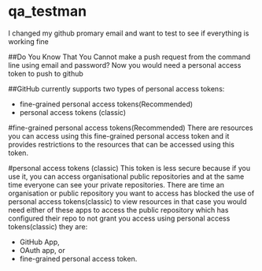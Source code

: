 # qa_testman
I changed my github promary email and want to test to see if everything is working fine

##Do You Know That You Cannot make a push request from the command line using email and password?
Now you would need a personal access token to push to github

##GitHub currently supports two types of personal access tokens:
- fine-grained personal access tokens(Recommended)
- personal access tokens (classic)

#fine-grained personal access tokens(Recommended)
There are resources you can access using this fine-grained personal access token and it provides restrictions to the resources that can be accessed using this token. 

#personal access tokens (classic)
This token is less secure because if you use it, you can access organisational public repositories and at the same time everyone can see your private repositories. There are time an organisation or public repository you want to access has blocked the use of personal access tokens(classic) to view resources in that case you would need either of these apps to access the public repository which has configured their repo to not grant you access using personal access tokens(classic) they are: 
- GitHub App, 
- OAuth app, or 
- fine-grained personal access token.